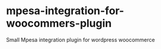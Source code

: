# mpesa-integration-for-woocommers-plugin
Small Mpesa integration plugin for wordpress  woocommerce
